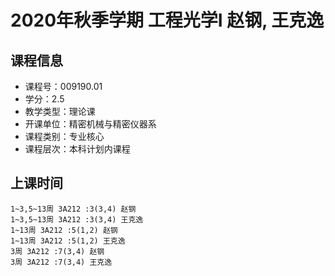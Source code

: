 # 2020年秋季学期 工程光学I 赵钢, 王克逸






## 课程信息

- 课程号：009190.01
- 学分：2.5
- 教学类型：理论课
- 开课单位：精密机械与精密仪器系
- 课程类别：专业核心
- 课程层次：本科计划内课程

## 上课时间

```
1~3,5~13周 3A212 :3(3,4) 赵钢
1~3,5~13周 3A212 :3(3,4) 王克逸
1~13周 3A212 :5(1,2) 赵钢
1~13周 3A212 :5(1,2) 王克逸
3周 3A212 :7(3,4) 赵钢
3周 3A212 :7(3,4) 王克逸
```

